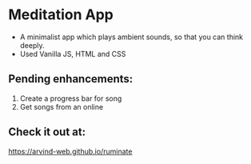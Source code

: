 # Meditation App
- A minimalist app which plays ambient sounds, so that you can think deeply.
- Used Vanilla JS, HTML and CSS

## Pending enhancements:
1. Create a progress bar for song
2. Get songs from an online

## Check it out at:
https://arvind-web.github.io/ruminate
